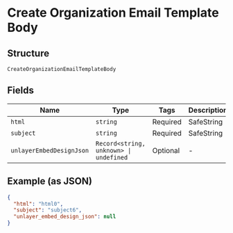
# Create Organization Email Template Body

## Structure

`CreateOrganizationEmailTemplateBody`

## Fields

| Name | Type | Tags | Description |
|  --- | --- | --- | --- |
| `html` | `string` | Required | SafeString |
| `subject` | `string` | Required | SafeString |
| `unlayerEmbedDesignJson` | `Record<string, unknown> \| undefined` | Optional | - |

## Example (as JSON)

```json
{
  "html": "html0",
  "subject": "subject6",
  "unlayer_embed_design_json": null
}
```

